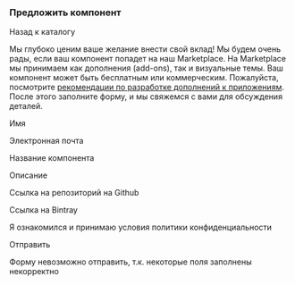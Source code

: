 ### Предложить компонент

Назад к каталогу

Мы глубоко ценим ваше желание внести свой вклад! Мы будем очень рады, если ваш компонент попадет на наш Marketplace. На Marketplace мы принимаем как дополнения (add-ons), так и визуальные темы. Ваш компонент может быть бесплатным или коммерческим. Пожалуйста, посмотрите [рекомендации по разработке дополнений к приложениям](https://doc.cuba-platform.com/manual-latest-ru/app_components_dev.html?_ga=2.221835345.85363564.1609255593-923658356.1607343874). После этого заполните форму, и мы свяжемся с вами для обсуждения деталей.

Имя

Электронная почта

Название компонента

Описание

Ссылка на репозиторий на Github

Ссылка на Bintray

Я ознакомился и принимаю условия политики конфиденциальности

Отправить

Форму невозможно отправить, т.к. некоторые поля заполнены некорректно